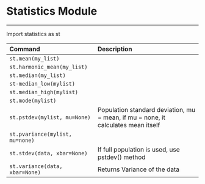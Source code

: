 # Statistics Module

---

Import statistics as st

| **Command**                         | **Description**                                                                   |
| :---------------------------------- | :-------------------------------------------------------------------------------- |
| ```st.mean(my_list)```              |                                                                                   |
| ```st.harmonic_mean(my_list)```     |                                                                                   |
| ```st.median(my_list)```            |                                                                                   |
| ```st-median_low(mylist)```         |                                                                                   |
| ```st.median_high(mylist)```        |                                                                                   |
| ```st.mode(mylist)```               |                                                                                   |
| ```st.pstdev(mylist, mu=None)```    | Population standard deviation, mu = mean, if mu = none, it calculates mean itself |
| ```st.pvariance(mylist, mu=none)``` |                                                                                   |
| ```st.stdev(data, xbar=None)```     | If full population is used, use pstdev() method                                   |
| ```st.variance(data, xbar=None)```  | Returns Variance of the data                                                      |

